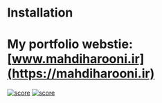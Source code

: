 # Installation
# My portfolio webstie: [www.mahdiharooni.ir](https://mahdiharooni.ir)

[![score](https://scrutinizer-ci.com/g/mahdiharooni-ir/html-template-moodi/badges/quality-score.png?b=main&s=375fbddd67b915df833440ef905aff8a3ec1bc74)](https://scrutinizer-ci.com/g/mahdiharooni-ir/html-template-moodi/)
[![score](https://scrutinizer-ci.com/g/mahdiharooni-ir/html-template-moodi/badges/quality-score.png?b=main&s=375fbddd67b915df833440ef905aff8a3ec1bc74)](https://scrutinizer-ci.com/g/mahdiharooni-ir/html-template-moodi/)
